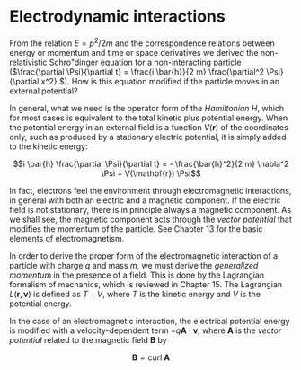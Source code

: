 # Electrodynamic interactions

From the relation $E = p^2/2m$ and the correspondence relations between energy or momentum and time or space derivatives we derived the non-relativistic Schro\"dinger equation for a non-interacting particle ($\frac{\partial \Psi}{\partial t} = \frac{i \bar{h}}{2 m} \frac{\partial^2 \Psi}{\partial x^2} $).
How is this equation modified if the particle moves in an external potential?

In general, what we need is the operator form of the _Hamiltonian_ $H$, which for most cases is equivalent to the total kinetic plus potential energy.
When the potential energy in an external field is a function $V(\mathbf{r})$ of the coordinates only, such as produced by a stationary electric potential, it is simply added to the kinetic energy:

$$i \bar{h} \frac{\partial \Psi}{\partial t} = - \frac{\bar{h}^2}{2 m} \nabla^2 \Psi + V(\mathbf{r}) \Psi$$

In fact, electrons feel the environment through electromagnetic interactions, in general with both an electric and a magnetic component.
If the electric field is not stationary, there is in principle always a magnetic component.
As we shall see, the magnetic component acts through the _vector potential_ that modifies the momentum of the particle.
See Chapter 13 for the basic elements of electromagnetism.

In order to derive the proper form of the electromagnetic interaction of a particle with charge $q$ and mass $m$, we must derive the _generalized momentum_ in the presence of a field.
This is done by the Lagrangian formalism of mechanics, which is reviewed in Chapter 15.
The Lagrangian $L(\mathbf{r}, \mathbf{v})$ is defined as $T - V$, where $T$ is the kinetic energy and $V$ is the potential energy.

In the case of an electromagnetic interaction, the electrical potential energy is modified with a velocity-dependent term $-q \mathbf{A} \cdot \mathbf{v}$, where $\mathbf{A}$ is the _vector potential_ related to the magnetic field $\mathbf{B}$ by

$$\mathbf{B} = \mathrm{curl} \; \mathbf{A}$$
